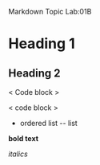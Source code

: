 Markdown Topic Lab:01B 

#  Heading 1

## Heading 2

< Code block >

< code block >

- ordered list
-- list

**bold text**

*italics*
